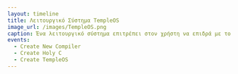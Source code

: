 ```yaml
---
layout: timeline 
title: Λειτουργικό Σύστημα TempleOS
image_url: /images/TempleOS.png
caption: Ένα λειτουργικό σύστημα επιτρέπει στον χρήστη να επιδρά με το υλικό του υπολογιστή για να κάνει τη δουλειά του. Το συγκεκριμ
events:
  - Create New Compiler
  - Create Holy C
  - Create TempleOS
---
```

